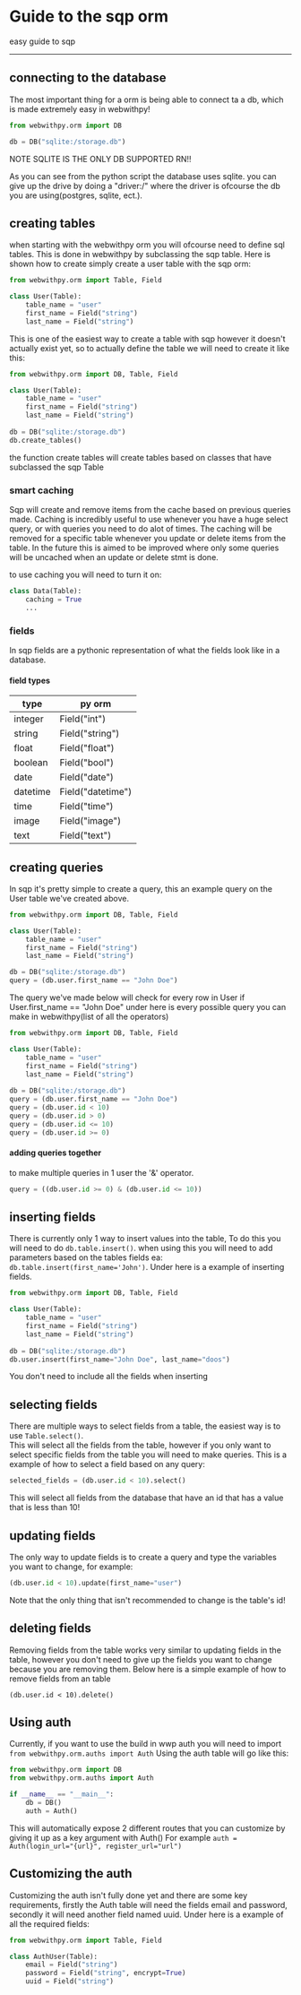 # Guide to the sqp orm
easy guide to sqp

---

## connecting to the database
The most important thing for a orm is being able to connect ta a db, which is made extremely easy in webwithpy!

```python
from webwithpy.orm import DB

db = DB("sqlite:/storage.db")
```
NOTE SQLITE IS THE ONLY DB SUPPORTED RN!!

As you can see from the python script the database uses sqlite. you can give up the drive by doing a "driver:/"
where the driver is ofcourse the db you are using(postgres, sqlite, ect.). 

## creating tables
when starting with the webwithpy orm you will ofcourse need to define sql tables. This is done in webwithpy by 
subclassing the sqp table. Here is shown how to create simply create a user table with the sqp orm:

```python
from webwithpy.orm import Table, Field

class User(Table):
    table_name = "user"
    first_name = Field("string")
    last_name = Field("string")
```

This is one of the easiest way to create a table with sqp however it doesn't actually exist yet, so to actually define
the table we will need to create it like this:

```python
from webwithpy.orm import DB, Table, Field

class User(Table):
    table_name = "user"
    first_name = Field("string")
    last_name = Field("string")
    
db = DB("sqlite:/storage.db")
db.create_tables()
```

the function create tables will create tables based on classes that have subclassed the sqp Table

### smart caching
Sqp will create and remove items from the cache based on previous queries made. Caching is incredibly useful to use
whenever you have a huge select query, or with queries you need to do alot of times. The caching will be removed for a 
specific table whenever you update or delete items from the table. In the future this is aimed to be improved where only
some queries will be uncached when an update or delete stmt is done.

to use caching you will need to turn it on:
```python
class Data(Table):
    caching = True
    ...
```

### fields
In sqp fields are a pythonic representation of what the fields look like in a database.

#### field types

| type     | py orm              |
|----------|---------------------|
| integer  | Field("int")        |
| string   | Field("string")     |
| float    | Field("float")      |
| boolean  | Field("bool")       |
| date     | Field("date")       |
| datetime | Field("datetime")   |
| time     | Field("time")       |
| image    | Field("image")      |
| text     | Field("text")       |

## creating queries
In sqp it's pretty simple to create a query, this an example query on the User table we've created above.

```python
from webwithpy.orm import DB, Table, Field

class User(Table):
    table_name = "user"
    first_name = Field("string")
    last_name = Field("string")

db = DB("sqlite:/storage.db")    
query = (db.user.first_name == "John Doe")
```

The query we've made below will check for every row in User if User.first_name == "John Doe"
under here is every possible query you can make in webwithpy(list of all the operators)

```python
from webwithpy.orm import DB, Table, Field

class User(Table):
    table_name = "user"
    first_name = Field("string")
    last_name = Field("string")
    
db = DB("sqlite:/storage.db")
query = (db.user.first_name == "John Doe")
query = (db.user.id < 10)
query = (db.user.id > 0)
query = (db.user.id <= 10)
query = (db.user.id >= 0)
```

#### adding queries together
to make multiple queries in 1 user the '&' operator.

```python
query = ((db.user.id >= 0) & (db.user.id <= 10))
```

## inserting fields
There is currently only 1 way to insert values into the table, To do this you will need to do `db.table.insert()`.
when using this you will need to add parameters based on the tables fields ea: `db.table.insert(first_name='John')`.
Under here is a example of inserting fields.
```python
from webwithpy.orm import DB, Table, Field

class User(Table):
    table_name = "user"
    first_name = Field("string")
    last_name = Field("string")
    
db = DB("sqlite:/storage.db")
db.user.insert(first_name="John Doe", last_name="doos")
```
You don't need to include all the fields when inserting

## selecting fields
There are multiple ways to select fields from a table, the easiest way is to use `Table.select()`.<br>
This will select all the fields from the table, however if you only want to select specific fields from the table
you will need to make queries. This is a example of how to select a field based on any query:

```python
selected_fields = (db.user.id < 10).select()
```

This will select all fields from the database that have an id that has a value that is less than 10!

## updating fields
The only way to update fields is to create a query and type the variables you want to change, for example:

```python
(db.user.id < 10).update(first_name="user")
```

Note that the only thing that isn't recommended to change is the table's id!

## deleting fields
Removing fields from the table works very similar to updating fields in the table, however you don't need to give up
the fields you want to change because you are removing them. Below here is a simple example of how to remove fields from
an table

```pythonAuthUser
(db.user.id < 10).delete()
```
 
## Using auth
Currently, if you want to use the build in wwp auth you will need to import `from webwithpy.orm.auths import Auth`
Using the auth table will go like this:
```python
from webwithpy.orm import DB
from webwithpy.orm.auths import Auth

if __name__ == "__main__":
    db = DB()
    auth = Auth()
```
This will automatically expose 2 different routes that you can customize by giving it up as a key argument with Auth()
For example `auth = Auth(login_url="{url}", register_url="url")`
 
## Customizing the auth
Customizing the auth isn't fully done yet and there are some key requirements, firstly the Auth table will need the 
fields email and password, secondly it will need another field named uuid.
Under here is a example of all the required fields:
```python
from webwithpy.orm import Table, Field

class AuthUser(Table):
    email = Field("string")
    password = Field("string", encrypt=True)
    uuid = Field("string")
```
